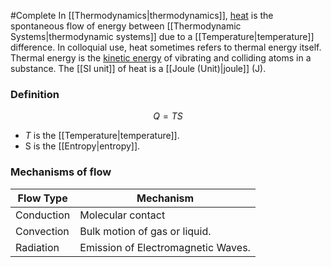#Complete
In [[Thermodynamics\|thermodynamics]], [heat](https://en.wikipedia.org/wiki/Heat) is the spontaneous flow of energy between [[Thermodynamic Systems\|thermodynamic systems]] due to a [[Temperature\|temperature]] difference. In colloquial use, heat sometimes refers to thermal energy itself. Thermal energy is the [kinetic energy](https://en.wikipedia.org/wiki/Kinetic_energy "Kinetic energy") of vibrating and colliding atoms in a substance.
The [[SI unit]] of heat is a [[Joule (Unit)\|joule]] (J).

### Definition
$$Q = TS$$
 - $T$ is the [[Temperature\|temperature]].
 - S is the [[Entropy\|entropy]].

### Mechanisms of flow
Flow Type | Mechanism
----- | -----
Conduction | Molecular contact
Convection | Bulk motion of gas or liquid.
Radiation | Emission of Electromagnetic Waves.
